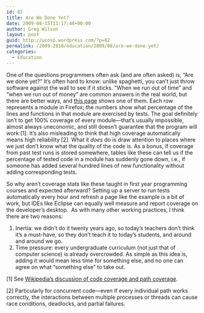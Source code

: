 ```yaml
---
id: 82
title: Are We Done Yet?
date: 2009-08-15T11:17:40+00:00
author: Greg Wilson
layout: post
guid: http://ucosp.wordpress.com/?p=82
permalink: /2009-2010/education/2009/08/are-we-done-yet/
categories:
  - Education
---
```

One of the questions programmers often ask (and are often asked) is, &#8220;Are we done yet?&#8221; It&#8217;s often hard to know: unlike spaghetti, you can&#8217;t just throw software against the wall to see if it sticks. &#8220;When we run out of time&#8221; and &#8220;when we run out of money&#8221; are common answers in the real world, but there are better ways, and [this page](http://people.mozilla.com/~mnandigama/codecoverage_html/) shows one of them. Each row represents a module in Firefox; the numbers show what percentage of the lines and functions in that module are exercised by tests. The goal definitely isn&#8217;t to get 100% coverage of every module&#8212;that&#8217;s usually impossible, almost always uneconomic, and still doesn&#8217;t guarantee that the program will work [1]. It&#8217;s also misleading to think that high coverage automatically means high reliability [2]. What it _does_ do is draw attention to places where we just don&#8217;t know what the quality of the code is. As a bonus, if coverage from past test runs is stored somewhere, tables like these can tell us if the percentage of tested code in a module has suddenly gone down, i.e., if someone has added several hundred lines of new functionality without adding corresponding tests.

So why aren&#8217;t coverage stats like these taught in first year programming courses and expected afterward? Setting up a server to run tests automatically every hour and refresh a page like the example is a bit of work, but IDEs like Eclipse can equally well measure and report coverage on the developer&#8217;s desktop.  As with many other working practices, I think there are two reasons:

  1. Inertia: we didn&#8217;t do it twenty years ago, so today&#8217;s teachers don&#8217;t think it&#8217;s a must-have, so they don&#8217;t teach it to today&#8217;s students, and around and around we go.
  2. Time pressure: every undergraduate curriculum (not just that of computer science) is already overcrowded. As simple as this idea is, adding it would mean less time for something else, and no one can agree on what &#8220;something else&#8221; to take out.

[1] See [Wikipedia&#8217;s discussion of code coverage and path coverage](http://en.wikipedia.org/wiki/Code_coverage).

[2] Particularly for concurrent code&#8212;even if every individual path works correctly, the interactions between multiple processes or threads can cause race conditions, deadlocks, and partial failures.